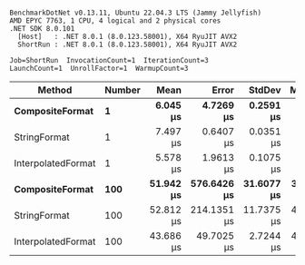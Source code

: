 ```

BenchmarkDotNet v0.13.11, Ubuntu 22.04.3 LTS (Jammy Jellyfish)
AMD EPYC 7763, 1 CPU, 4 logical and 2 physical cores
.NET SDK 8.0.101
  [Host]   : .NET 8.0.1 (8.0.123.58001), X64 RyuJIT AVX2
  ShortRun : .NET 8.0.1 (8.0.123.58001), X64 RyuJIT AVX2

Job=ShortRun  InvocationCount=1  IterationCount=3  
LaunchCount=1  UnrollFactor=1  WarmupCount=3  

```
| Method             | Number | Mean      | Error       | StdDev     | Median    | Min       | Max       | Allocated |
|------------------- |------- |----------:|------------:|-----------:|----------:|----------:|----------:|----------:|
| **CompositeFormat**    | **1**      |  **6.045 μs** |   **4.7269 μs** |  **0.2591 μs** |  **6.095 μs** |  **5.765 μs** |  **6.276 μs** |     **872 B** |
| StringFormat       | 1      |  7.497 μs |   0.6407 μs |  0.0351 μs |  7.494 μs |  7.464 μs |  7.534 μs |     896 B |
| InterpolatedFormat | 1      |  5.578 μs |   1.9613 μs |  0.1075 μs |  5.521 μs |  5.511 μs |  5.702 μs |     872 B |
| **CompositeFormat**    | **100**    | **51.942 μs** | **576.6426 μs** | **31.6077 μs** | **34.971 μs** | **32.446 μs** | **88.410 μs** |   **14336 B** |
| StringFormat       | 100    | 52.812 μs | 214.1351 μs | 11.7375 μs | 46.196 μs | 45.876 μs | 66.364 μs |   16736 B |
| InterpolatedFormat | 100    | 43.686 μs |  49.7025 μs |  2.7244 μs | 42.691 μs | 41.599 μs | 46.768 μs |   14336 B |
